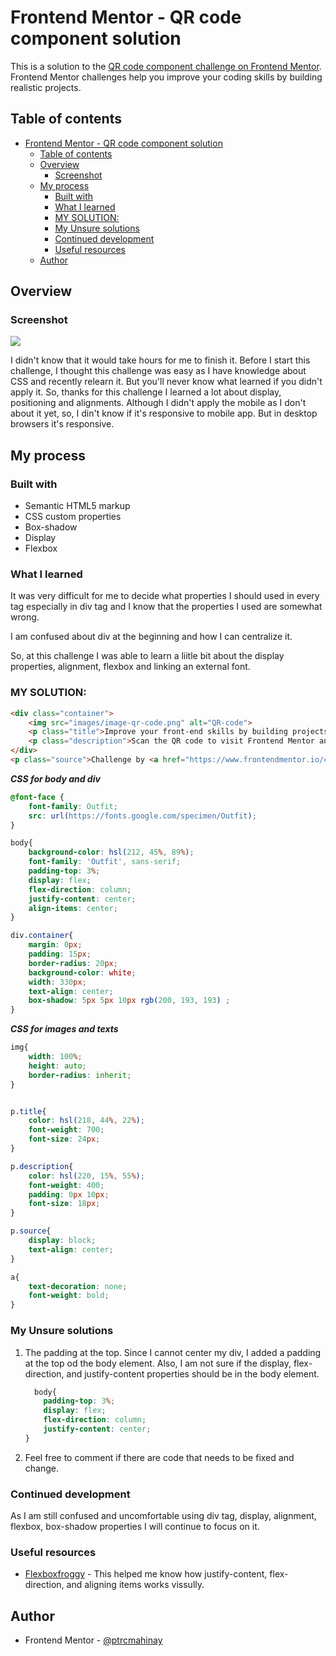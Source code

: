 # Frontend Mentor - QR code component solution

This is a solution to the [QR code component challenge on Frontend Mentor](https://www.frontendmentor.io/challenges/qr-code-component-iux_sIO_H). Frontend Mentor challenges help you improve your coding skills by building realistic projects. 

## Table of contents
- [Frontend Mentor - QR code component solution](#frontend-mentor---qr-code-component-solution)
  - [Table of contents](#table-of-contents)
  - [Overview](#overview)
    - [Screenshot](#screenshot)
  - [My process](#my-process)
    - [Built with](#built-with)
    - [What I learned](#what-i-learned)
    - [MY SOLUTION:](#my-solution)
    - [My Unsure solutions](#my-unsure-solutions)
    - [Continued development](#continued-development)
    - [Useful resources](#useful-resources)
  - [Author](#author)


## Overview

### Screenshot

![](final.png)

I didn't know that it would take hours for me to finish it. Before I start this challenge, I thought this challenge was easy as I have knowledge about CSS and recently relearn it. But you'll never know what learned if you didn't apply it. So, thanks for this challenge I learned a lot about display, positioning and alignments. Although I didn't apply the mobile as I don't about it yet, so, I din't know if it's responsive to mobile app. But in desktop browsers it's responsive.


## My process

### Built with

- Semantic HTML5 markup
- CSS custom properties
- Box-shadow
- Display
- Flexbox

### What I learned

It was very difficult for me to decide what properties I should used in every tag especially in div tag and I know that the properties I used are somewhat wrong.

I am confused about div at the beginning and how I can centralize it.

So, at this challenge I was able to learn a liitle bit about the display properties, alignment, flexbox and linking an external font. 

### MY SOLUTION:

```html
<div class="container">
    <img src="images/image-qr-code.png" alt="QR-code">
    <p class="title">Improve your front-end skills by building projects</p>
    <p class="description">Scan the QR code to visit Frontend Mentor and take you coding skills to the next level</p>
</div>
<p class="source">Challenge by <a href="https://www.frontendmentor.io/challenges/qr-code-component-iux_sIO_H" alt="Frontend Mentor"> Frontend Mentor</a>. Coded by Patricia Ann C. Mahinay</p>
```
***CSS for body and div***
```css
@font-face {
    font-family: Outfit;
    src: url(https://fonts.google.com/specimen/Outfit);
}

body{
    background-color: hsl(212, 45%, 89%);
    font-family: 'Outfit', sans-serif;
    padding-top: 3%;
    display: flex;
    flex-direction: column;
    justify-content: center;
    align-items: center;
}

div.container{
    margin: 0px;
    padding: 15px;
    border-radius: 20px;
    background-color: white;
    width: 330px;
    text-align: center;
    box-shadow: 5px 5px 10px rgb(200, 193, 193) ;
}
```
***CSS for images and texts***
```css
img{
    width: 100%;
    height: auto;
    border-radius: inherit;
}


p.title{
    color: hsl(218, 44%, 22%);
    font-weight: 700;
    font-size: 24px;
}

p.description{
    color: hsl(220, 15%, 55%);
    font-weight: 400;
    padding: 0px 10px;
    font-size: 18px;
}

p.source{
    display: block;
    text-align: center;
}

a{
    text-decoration: none;
    font-weight: bold;
}
```

### My Unsure solutions

1. The padding at the top. Since I cannot center my div, I added a padding at the top od the body element. Also, I am not sure if the display, flex-direction, and justify-content properties should be in the body element.
   ```css
     body{
       padding-top: 3%;
       display: flex;
       flex-direction: column;
       justify-content: center;
   }
   ```
2. Feel free to comment if there are code that needs to be fixed and change.

### Continued development

As I am still confused and uncomfortable using div tag, display, alignment, flexbox, box-shadow properties I will continue to focus on it. 

### Useful resources

- [Flexboxfroggy](https://flexboxfroggy.com/) - This helped me know how justify-content, flex-direction, and aligning items works vissully.

## Author

- Frontend Mentor - [@ptrcmahinay](https://www.frontendmentor.io/profile/ptrcmahinay)